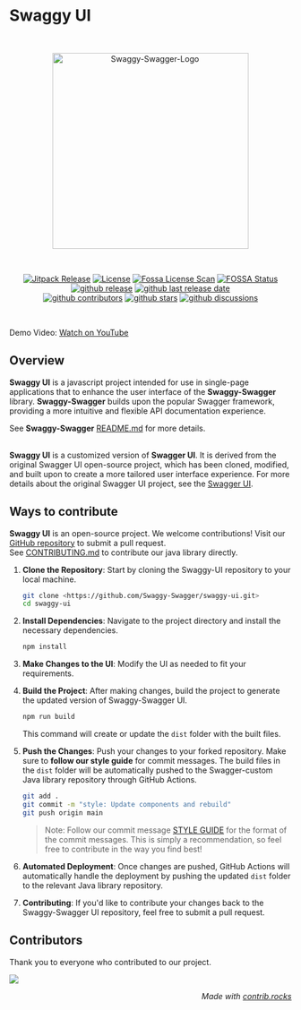 # Swaggy UI
<br/>
<p align="center">
<img src="https://github.com/user-attachments/assets/1650bb7d-cdf0-485c-8cc8-9617d8ea7472" width="350" alt="Swaggy-Swagger-Logo" />
</p>
<br/>
<p align="center">
  <a href="https://jitpack.io/#Swaggy-Swagger/swagger-custom-java" target="_blank"><img src="https://jitpack.io/v/Swaggy-Swagger/swagger-custom-java.svg" alt="Jitpack Release"/></a>
  <a href="./LICENSE" target="_blank"><img src="https://img.shields.io/github/license/Swaggy-Swagger/swagger-custom-java?logo=github&color=blue" alt="License"/></a>
  <a href="https://app.fossa.com/projects/git%2Bgithub.com%2FSwaggy-Swagger%2Fswagger-custom-java?ref=badge_shield" target="_blank"><img src="https://app.fossa.com/api/projects/git%2Bgithub.com%2FSwaggy-Swagger%2Fswagger-custom-java.svg?type=shield&issueType=license" alt="Fossa License Scan" /></a>
<a href="https://app.fossa.com/projects/git%2Bgithub.com%2FSwaggy-Swagger%2Fswagger-custom-java?ref=badge_shield&issueType=security" target="_blank"><img src="https://app.fossa.com/api/projects/git%2Bgithub.com%2FSwaggy-Swagger%2Fswagger-custom-java.svg?type=shield&issueType=security" alt="FOSSA Status"/></a>
  <a href="https://github.com/Swaggy-Swagger/swagger-custom-java"><img src="https://img.shields.io/github/v/release/Swaggy-Swagger/swagger-custom-java?logo=github" alt="github release"/></a>
  <a href="https://github.com/Swaggy-Swagger/swagger-custom-java"><img src="https://img.shields.io/github/release-date/Swaggy-Swagger/swagger-custom-java?color=blue&logo=github" alt="github last release date" /></a>
<br>
  <a href="https://github.com/Swaggy-Swagger/swagger-custom-java/graphs/contributors" target="_blank"><img src="https://img.shields.io/github/contributors-anon/Swaggy-Swagger/swagger-custom-java?logo=github&color=blue" alt="github contributors" /></a>
  <a href="https://github.com/Swaggy-Swagger/swagger-custom-java"><img src="https://img.shields.io/github/stars/Swaggy-Swagger/swagger-custom-java?logo=github" alt="github stars" /></a>
  <a href="https://github.com/Swaggy-Swagger/swagger-custom-java"><img src="https://img.shields.io/github/discussions/Swaggy-Swagger/swagger-custom-java?logo=github&color=blue" alt="github discussions" /></a>
</p>
</br>

Demo Video: [Watch on YouTube](https://www.youtube.com/watch?v=oD8ShZGQrqo)
</br>

## Overview
**Swaggy UI** is a javascript project intended for use in single-page applications that to enhance the user interface of the **Swaggy-Swagger** library.
**Swaggy-Swagger** builds upon the popular Swagger framework, providing a more intuitive and flexible API documentation experience. </br>

See **Swaggy-Swagger** [README.md](https://github.com/Swaggy-Swagger) for more details. </br></br>

**Swaggy UI** is a customized version of **Swagger UI**. It is derived from the original Swagger UI open-source project, which has been cloned, modified, and built upon to create a more tailored user interface experience. For more details about the original Swagger UI project, see the [Swagger UI](https://github.com/swagger-api/swagger-ui).




## Ways to contribute

**Swaggy UI** is an open-source project. We welcome contributions! Visit our [GitHub repository](https://github.com/Swaggy-Swagger/swaggy-ui) to submit a pull request. </br> 
See [CONTRIBUTING.md](https://github.com/Swaggy-Swagger/.github/blob/main/profile/CONTRIBUTING.md) to contribute our java library directly.

1. **Clone the Repository**: Start by cloning the Swaggy-UI repository to your local machine.
    
    ```bash
    git clone <https://github.com/Swaggy-Swagger/swaggy-ui.git>
    cd swaggy-ui
    
    ```
    
2. **Install Dependencies**: Navigate to the project directory and install the necessary dependencies.
    
    ```bash
    npm install
    
    ```
    
3. **Make Changes to the UI**: Modify the UI as needed to fit your requirements.
4. **Build the Project**: After making changes, build the project to generate the updated version of Swaggy-Swagger UI.
    
    ```bash
    npm run build
    
    ```
    
    This command will create or update the `dist` folder with the built files.
    
5. **Push the Changes**: Push your changes to your forked repository. Make sure to **follow our style guide** for commit messages. The build files in the `dist` folder will be automatically pushed to the Swagger-custom Java library repository through GitHub Actions.
    
    ```bash
    git add .
    git commit -m "style: Update components and rebuild"
    git push origin main
    
    ```
    
    > Note: Follow our commit message [STYLE GUIDE](https://github.com/Swaggy-Swagger/.github/blob/main/profile/STYLE_GUIDE.md) for the format of the commit messages. This is simply a recommendation, so feel free to contribute in the way you find best!
    > 
6. **Automated Deployment**: Once changes are pushed, GitHub Actions will automatically handle the deployment by pushing the updated `dist` folder to the relevant Java library repository.
7. **Contributing**: If you'd like to contribute your changes back to the Swaggy-Swagger UI repository, feel free to submit a pull request.


## Contributors

Thank you to everyone who contributed to our project.

<a href="https://github.com/Swaggy-Swagger/swagger-custom-java/graphs/contributors">
  <img src="https://contrib.rocks/image?repo=Swaggy-Swagger/swagger-custom-java" />
</a>

_<div align=right>Made with <a href="https://contrib.rocks">contrib.rocks</a></div>_
